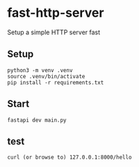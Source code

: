 # fast-http-server

Setup a simple HTTP server fast

## Setup

```
python3 -m venv .venv
source .venv/bin/activate
pip install -r requirements.txt
```

## Start

```
fastapi dev main.py
```

## test

```
curl (or browse to) 127.0.0.1:8000/hello
```
